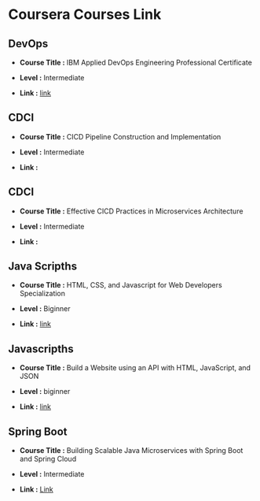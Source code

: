 # Coursera Courses Link

## DevOps 

* **Course Title :** IBM Applied DevOps Engineering Professional Certificate

* **Level :** Intermediate

* **Link :** [link](https://www.coursera.org/programs/software-engineering-r2na6/professional-certificates/ibm-applied-devops-engineering?source=search)

## CDCI 

* **Course Title :** CICD Pipeline Construction and Implementation

* **Level :** Intermediate

* **Link :** [](https://www.coursera.org/videos/deploying-secure-kubernetes-containers-in-production/YepNQ?query=cicd&productDifficultyLevel=Intermediate&productDifficultyLevel=Beginner&sortBy=BEST_MATCH&source=search)

## CDCI 

* **Course Title :** Effective CICD Practices in Microservices Architecture

* **Level :** Intermediate

* **Link :** [](https://www.coursera.org/videos/uva-darden-continous-delivery-devops/JvA44?query=cicd&productDifficultyLevel=Intermediate&productDifficultyLevel=Beginner&sortBy=BEST_MATCH&source=search)


## Java Scripths

* **Course Title :** 
HTML, CSS, and Javascript for Web Developers Specialization

* **Level :** Biginner

* **Link :** [link](https://www.coursera.org/specializations/html-css-javascript-for-web-developers)

## Javascripths

* **Course Title :** Build a Website using an API with HTML, JavaScript, and JSON

* **Level :** biginner

* **Link :** [link](https://www.coursera.org/projects/showcase-build-a-website-api-html-javascript-json)

## Spring Boot

* **Course Title :** Building Scalable Java Microservices with Spring Boot and Spring Cloud

* **Level :** Intermediate

* **Link :** [Link](https://www.coursera.org/learn/google-cloud-java-spring)

## 